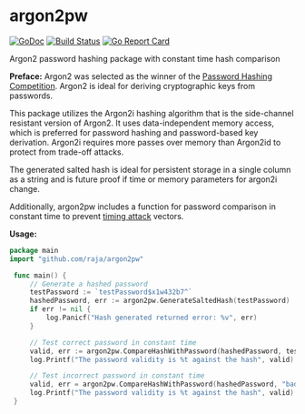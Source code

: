 # argon2pw
[![GoDoc](https://godoc.org/github.com/raja/argon2pw?status.svg)](https://godoc.org/github.com/raja/argon2pw)
[![Build Status](https://travis-ci.org/raja/argon2pw.svg?branch=master)](https://travis-ci.org/raja/argon2pw)
[![Go Report Card](https://goreportcard.com/badge/github.com/raja/argon2pw)](https://goreportcard.com/report/github.com/raja/argon2pw)

Argon2 password hashing package with constant time hash comparison

**Preface:**
Argon2 was selected as the winner of the [Password Hashing Competition](https://password-hashing.net/). Argon2 is ideal for deriving cryptographic keys from passwords.

This package utilizes the Argon2i hashing algorithm that is the side-channel resistant version of Argon2. It uses data-independent memory access, which is preferred for password hashing and password-based key derivation. Argon2i requires more passes over memory than Argon2id to protect from trade-off attacks.

The generated salted hash is ideal for persistent storage in a single column as a string and is future proof if time or memory parameters for argon2i change.

Additionally, argon2pw includes a function for password comparison in constant time to prevent [timing attack](https://en.wikipedia.org/wiki/Timing_attack) vectors.

**Usage:**
```go
package main
import "github.com/raja/argon2pw"

 func main() {
	 // Generate a hashed password
	 testPassword := `testPassword$x1w432b7^`
	 hashedPassword, err := argon2pw.GenerateSaltedHash(testPassword)
	 if err != nil {
         log.Panicf("Hash generated returned error: %v", err)
	 }

	 // Test correct password in constant time
	 valid, err := argon2pw.CompareHashWithPassword(hashedPassword, testPassword)
	 log.Printf("The password validity is %t against the hash", valid)

	 // Test incorrect password in constant time
	 valid, err = argon2pw.CompareHashWithPassword(hashedPassword, "badPass")
	 log.Printf("The password validity is %t against the hash", valid)
 }

```
